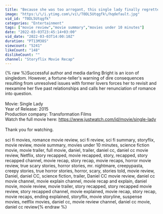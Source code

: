 ```yaml
---
title: "Because she was too arrogant, this single lady finally regretted dumping her ex-boyfriends"
image: "https:\/\/i.ytimg.com\/vi\/T0DL5Utqgfk\/hqdefault.jpg"
vid_id: "T0DL5Utqgfk"
categories: "Entertainment"
tags: ["movie review","movie summary","movies under 10 minutes"]
date: "2022-03-03T23:45:14+03:00"
vid_date: "2022-03-03T14:00:10Z"
duration: "PT13M38S"
viewcount: "5241"
likeCount: "148"
dislikeCount: ""
channel: "Storyflix Movie Recap"
---
```

{% raw %}Successful author and media darling Bright is an icon of singledom. However, a fortune-teller's warning of dire consequences resulting from unresolved issues with former lovers forces her to revisit and reexamine her five past relationships and calls her renunciation of romance into question.<br /><br />Movie: Single Lady<br />Year of Release: 2015<br />Production company: Transformation Films<br />Watch the full movie here: <a rel="nofollow" target="blank" href="https://www.justwatch.com/id/movie/single-lady">https://www.justwatch.com/id/movie/single-lady</a><br /><br />Thank you for watching. <br /><br />sci fi movies, romance movie review, sci fi review, sci fi summary, storyflix, movie review, movie summary, movies under 10 minutes, science fiction movie, movie trailer, full movie, daniel, trailer, daniel cc, daniel cc movie review, Netflix, story recapped, movie recapped, story, recapped, story recapped channel, movie recap, story recap, movie recaps, horror movie review, true scary stories, horror stories, mr. nightmare, creepypasta, creepy stories, true horror stories, horror, scary, stories told, movie review, Daniel, daniel CC, science fiction, trailer, Daniel CC movie review, daniel cc movie channel, movie explain channel, movie recap and explain, daniel movie, movie review, movie trailer, story recapped, story recapped movie review, story recapped channel, movie explained, movie recap, story recap, movie recaps, ending explained, storyflix, movie storyline, suspense movies, netflix movies, daniel cc, movie review channel, daniel cc movie, daniel cc review{% endraw %}
